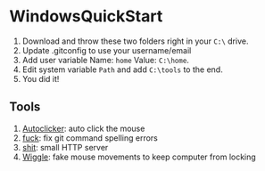 # WindowsQuickStart

1. Download and throw these two folders right in your `C:\` drive.
2. Update .gitconfig to use your username/email
3. Add user variable Name: `home` Value: `C:\home`.
4. Edit system variable `Path` and add `C:\tools` to the end.
5. You did it!


## Tools

1. [Autoclicker](https://github.com/EricFreeman/Autoclicker): auto click the mouse
2. [fuck](https://github.com/EricFreeman/fuck): fix git command spelling errors
3. [shit](https://github.com/EricFreeman/shit): small HTTP server
4. [Wiggle](https://github.com/EricFreeman/Wiggle): fake mouse movements to keep computer from locking